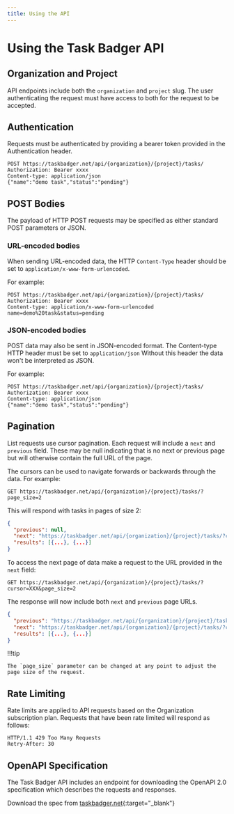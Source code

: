 ```yaml
---
title: Using the API
---
```

# Using the Task Badger API

## Organization and Project

API endpoints include both the `organization` and `project` slug. The user authenticating
the request must have access to both for the request to be accepted.

## Authentication

Requests must be authenticated by providing a bearer token provided
in the Authentication header.

```linenums="1" hl_lines="2"
POST https://taskbadger.net/api/{organization}/{project}/tasks/
Authorization: Bearer xxxx
Content-type: application/json
{"name":"demo task","status":"pending"}
```

## POST Bodies

The payload of HTTP POST requests may be specified as either standard POST parameters
or JSON.

### URL-encoded bodies
When sending URL-encoded data, the HTTP `Content-Type` header should be set
to `application/x-www-form-urlencoded`. 

For example:

```linenums="1" hl_lines="3 4"
POST https://taskbadger.net/api/{organization}/{project}/tasks/
Authorization: Bearer xxxx
Content-type: application/x-www-form-urlencoded
name=demo%20task&status=pending
```

### JSON-encoded bodies

POST data may also be sent in JSON-encoded format. The Content-type HTTP header must be set to `application/json`
Without this header the data won't be interpreted as JSON.

For example:

```linenums="1" hl_lines="3 4"
POST https://taskbadger.net/api/{organization}/{project}/tasks/
Authorization: Bearer xxxx
Content-type: application/json
{"name":"demo task","status":"pending"}
```

## Pagination

List requests use cursor pagination. Each request will include a `next` and `previous` field. These may be null
indicating that is no next or previous page but will otherwise contain the full URL of the page.

The cursors can be used to navigate forwards or backwards through the data. For example:

```
GET https://taskbadger.net/api/{organization}/{project}/tasks/?page_size=2
```

This will respond with tasks in pages of size 2:

```json
{
  "previous": null,
  "next": "https://taskbadger.net/api/{organization}/{project}/tasks/?cursor=XXX&page_size=2",
  "results": [{...}, {...}]
}
```

To access the next page of data make a request to the URL provided in the `next` field:

```
GET https://taskbadger.net/api/{organization}/{project}/tasks/?cursor=XXX&page_size=2
```

The response will now include both `next` and `previous` page URLs.

```json
{
  "previous": "https://taskbadger.net/api/{organization}/{project}/tasks/?cursor=YYY&page_size=2",
  "next": "https://taskbadger.net/api/{organization}/{project}/tasks/?cursor=ZZZ&page_size=2",
  "results": [{...}, {...}]
}
```

!!!tip

    The `page_size` parameter can be changed at any point to adjust the page size of the request.


## Rate Limiting

Rate limits are applied to API requests based on the Organization subscription plan. Requests
that have been rate limited will respond as follows:

```linenums="1"
HTTP/1.1 429 Too Many Requests
Retry-After: 30
```

[//]: # (## API Responses)
[//]: # (TODO See https://api.slack.com/web#slack-web-api__evaluating-responses)

## OpenAPI Specification

The Task Badger API includes an endpoint for downloading the OpenAPI 2.0 specification which describes
the requests and responses.

Download the spec from [taskbadger.net](https://taskbadger.net/api/schema.json){:target="_blank"}
